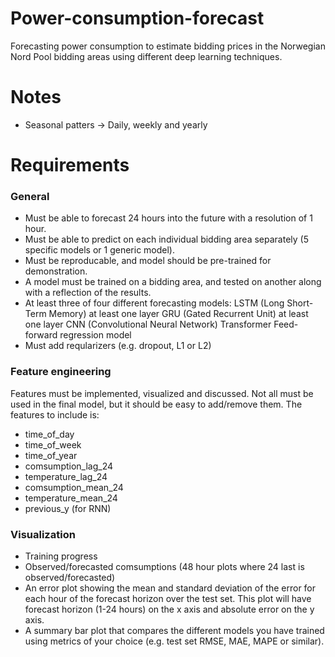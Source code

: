 # Power-consumption-forecast
Forecasting power consumption to estimate bidding prices in the Norwegian Nord Pool bidding areas using different deep learning techniques.


# Notes
- Seasonal patters -> Daily, weekly and yearly

# Requirements

### General
- Must be able to forecast 24 hours into the future with a resolution of 1 hour.
- Must be able to predict on each individual bidding area separately (5 specific models or 1 generic model).
- Must be reproducable, and model should be pre-trained for demonstration.
- A model must be trained on a bidding area, and tested on another along with a reflection of the results. 
- At least three of four different forecasting models:
    LSTM (Long Short-Term Memory) at least one layer
    GRU (Gated Recurrent Unit) at least one layer
    CNN (Convolutional Neural Network)
    Transformer
    Feed-forward regression model
- Must add reqularizers (e.g. dropout, L1 or L2)

### Feature engineering
Features must be implemented, visualized and discussed. Not all must be used in the final model, but it should be easy to add/remove them.
The features to include is:
- time_of_day
- time_of_week
- time_of_year
- comsumption_lag_24
- temperature_lag_24
- comsumption_mean_24
- temperature_mean_24
- previous_y (for RNN)

### Visualization
- Training progress
- Observed/forecasted comsumptions (48 hour plots where 24 last is observed/forecasted)
- An error plot showing the mean and standard deviation of the error for each hour of the forecast horizon over the test set. This plot will have forecast horizon (1-24 hours) on the x axis and absolute error on the y axis.
- A summary bar plot that compares the different models you have trained using metrics of your choice (e.g. test set RMSE, MAE, MAPE or similar).

